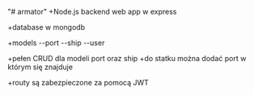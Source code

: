 "# armator" 
+Node.js backend web app w express

+database w mongodb

+models
--port
--ship
--user

+pełen CRUD dla modeli port oraz ship
+do statku można dodać port w którym się znajduje

+routy są zabezpieczone za pomocą JWT






